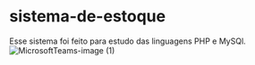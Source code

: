 # sistema-de-estoque
Esse sistema foi feito para estudo das linguagens PHP e MySQl.
![MicrosoftTeams-image (1)](https://github.com/DanielySantoss/sistema-de-estoque/assets/158331477/06802217-0197-4559-9e52-bd36b85df369)
